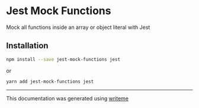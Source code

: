 # Jest Mock Functions

Mock all functions inside an array or object literal with Jest

## Installation

```bash
npm install --save jest-mock-functions jest
```
or
```bash
yarn add jest-mock-functions jest
```

---
This documentation was generated using [writeme](https://www.npmjs.com/package/@pshaw/writeme)
